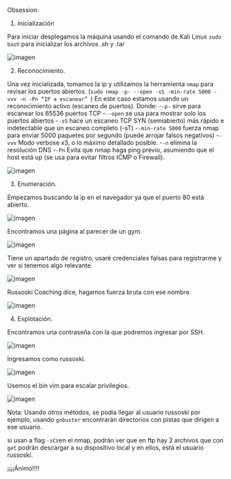 Obsession.

1.	Inicialización 

Para iniciar desplegamos la máquina usando el comando de Kali Linux `sudo bash` para inicializar los archivos .sh y .tar
 
![imagen](https://github.com/user-attachments/assets/f24ce668-724b-4cfa-8c63-9dab07f48399)

2.	Reconocimiento.

Una vez inicializada, tomamos la ip y utilizamos la herramienta `nmap` para revisar los puertos abiertos. (`sudo nmap -p- --open -sS -min-rate 5000 -vvv -n -Pn “IP a escanear” `)
En este caso estamos usando un reconocimiento activo (escaneo de puertos).
Donde:
-`-p-` sirve para escanear los 65536 puertos TCP 
-`--open` se usa para mostrar solo los puertos abiertos
-`-sS` hace un escaneo TCP SYN (semiabierto) más rápido e indetectable que un escaneo completo (-sT)
-`-min-rate 5000` fuerza nmap para enviar 5000 paquetes por segundo (puede arrojar falsos negativos)
-`-vvv` Modo verbose x3, o lo máximo detallado posible.
-`-n` elimina la resolución DNS
-`-Pn` Evita que nmap haga ping previo, asumiendo que el host está up (se usa para evitar filtros ICMP o Firewall).

![imagen](https://github.com/user-attachments/assets/0bb10208-2d2a-40b6-bc59-7df60e1b05eb)

3.	Enumeración.

Empezamos buscando la ip en el navegador ya que el puerto 80 está abierto.
 
![imagen](https://github.com/user-attachments/assets/1c567322-e8d0-4c83-add7-3c492ee6226a)

Encontramos una página al parecer de un gym. 
 
![imagen](https://github.com/user-attachments/assets/5dc28f62-1fff-4d0a-929b-7502d1e1e03e)

Tiene un apartado de registro, usaré credenciales falsas para registrarme y ver si tenemos algo relevante.

![imagen](https://github.com/user-attachments/assets/23a3df3c-fd73-4e72-a297-ff16d4d57584)

Russoski Coaching dice, hagamos fuerza bruta con ese nombre.

![imagen](https://github.com/user-attachments/assets/5bab5d6a-d349-4bb8-a4d4-8de8b2d425e3)
 
4.	Explotación.

Encontramos una contraseña con la que podremos ingresar por SSH.

![imagen](https://github.com/user-attachments/assets/6f9d3e27-b01c-4a03-9dbe-c636863a9252)

Ingresamos como russoski. 
 
![imagen](https://github.com/user-attachments/assets/3785e90e-1dfb-45e8-a925-853c457a2ab3)

Usemos el bin vim para escalar privilegios.
 
![imagen](https://github.com/user-attachments/assets/8b2982ba-faff-4d6a-94ab-c1c3d3edb653)



Nota:
Usando otros métodos, se podía llegar al usuario russoski
por ejemplo, usando `gobuster` encontrarán directorios con pistas que dirigen a ese usuario.

si usan a flag `-sCV`en el nmap, podrán ver que en ftp hay 2 archivos que con `get` podrán descargar a su dispositivo local y en ellos, está el usuario russoski.

¡¡¡¡Ánimo!!!!

